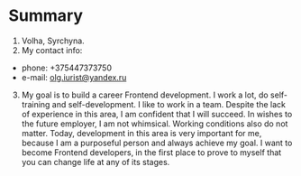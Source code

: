 # Summary

1. Volha, Syrchyna.
2.	My contact info:
  - phone: +375447373750
  - e-mail: olg.iurist@yandex.ru
3.	My goal is to build a career Frontend development. I work a lot, do self-training and self-development. I like to work in a team. Despite the lack of experience in this area, I am confident that I will succeed. In wishes to the future employer, I am not whimsical. Working conditions also do not matter. Today, development in this area is very important for me, because I am a purposeful person and always achieve my goal. I want to become Frontend developers, in the first place to prove to myself that you can change life at any of its stages.
